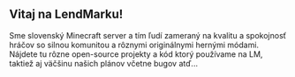 ## Vitaj na LendMarku!

Sme slovenský Minecraft server a tím ľudí zameraný na kvalitu a spokojnosť hráčov so silnou komunitou a rôznymi originálnymi hernými módami.
Nájdete tu rôzne open-source projekty a kód ktorý používame na LM, taktiež aj väčšinu našich plánov včetne bugov atď...
